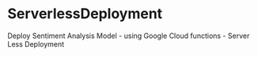 # ServerlessDeployment
Deploy Sentiment Analysis Model - using  Google Cloud functions - Server Less Deployment 
